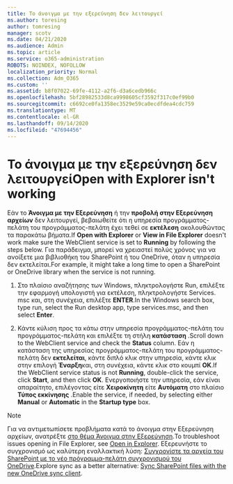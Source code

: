 ```yaml
---
title: Το άνοιγμα με την εξερεύνηση δεν λειτουργεί
ms.author: toresing
author: tomresing
manager: scotv
ms.date: 04/21/2020
ms.audience: Admin
ms.topic: article
ms.service: o365-administration
ROBOTS: NOINDEX, NOFOLLOW
localization_priority: Normal
ms.collection: Adm_O365
ms.custom: ''
ms.assetid: b8f07022-69fe-4112-a2f6-d3a6cedb966c
ms.openlocfilehash: 5bf28982533d8ca9998605cf3592f317c0ef99b0
ms.sourcegitcommit: c6692ce0fa1358ec3529e59ca0ecdfdea4cdc759
ms.translationtype: MT
ms.contentlocale: el-GR
ms.lasthandoff: 09/14/2020
ms.locfileid: "47694456"
---
```

# <a name="open-with-explorer-isnt-working"></a><span data-ttu-id="b8484-102">Το άνοιγμα με την εξερεύνηση δεν λειτουργεί</span><span class="sxs-lookup"><span data-stu-id="b8484-102">Open with Explorer isn't working</span></span>

<span data-ttu-id="b8484-103">Εάν το **Άνοιγμα με την Εξερεύνηση** ή την **προβολή στην Εξερεύνηση αρχείων** δεν λειτουργεί, βεβαιωθείτε ότι η υπηρεσία προγράμματος-πελάτη του προγράμματος-πελάτη έχει τεθεί σε **εκτέλεση** ακολουθώντας τα παρακάτω βήματα.</span><span class="sxs-lookup"><span data-stu-id="b8484-103">If **Open with Explorer** or **View in File Explorer** doesn't work make sure the WebClient service is set to **Running** by following the steps below.</span></span> <span data-ttu-id="b8484-104">Για παράδειγμα, μπορεί να χρειαστεί πολύς χρόνος για να ανοίξετε μια βιβλιοθήκη του SharePoint ή του OneDrive, όταν η υπηρεσία δεν εκτελείται.</span><span class="sxs-lookup"><span data-stu-id="b8484-104">For example, it might take a long time to open a SharePoint or OneDrive library when the service is not running.</span></span> 
  
1. <span data-ttu-id="b8484-105">Στο πλαίσιο αναζήτησης των Windows, πληκτρολογήστε Run, επιλέξτε την εφαρμογή υπολογιστή για εκτέλεση, πληκτρολογήστε Services. msc και, στη συνέχεια, επιλέξτε **ENTER**.</span><span class="sxs-lookup"><span data-stu-id="b8484-105">In the Windows search box, type run, select the Run desktop app, type services.msc, and then select **Enter**.</span></span>
    
2. <span data-ttu-id="b8484-106">Κάντε κύλιση προς τα κάτω στην υπηρεσία προγράμματος-πελάτη του προγράμματος-πελάτη και επιλέξτε τη στήλη **κατάσταση** .</span><span class="sxs-lookup"><span data-stu-id="b8484-106">Scroll down to the WebClient service and check the **Status** column.</span></span> <span data-ttu-id="b8484-107">Εάν η κατάσταση της υπηρεσίας προγράμματος-πελάτη του προγράμματος-πελάτη δεν **εκτελείται**, κάντε διπλό κλικ στην υπηρεσία, κάντε κλικ στην επιλογή **Έναρξη**και, στη συνέχεια, κάντε κλικ στο κουμπί **OK**.</span><span class="sxs-lookup"><span data-stu-id="b8484-107">If the WebClient service status is not **Running**, double-click the service, click **Start**, and then click **OK**.</span></span> <span data-ttu-id="b8484-108">Ενεργοποιήστε την υπηρεσία, εάν είναι απαραίτητο, επιλέγοντας είτε **Χειροκίνητη** είτε **Αυτόματη** στο πλαίσιο **Τύπος εκκίνησης** .</span><span class="sxs-lookup"><span data-stu-id="b8484-108">Enable the service, if needed, by selecting either **Manual** or **Automatic** in the **Startup type** box.</span></span> 
    
> [!NOTE]
> <span data-ttu-id="b8484-109">Για να αντιμετωπίσετε προβλήματα κατά το άνοιγμα στην Εξερεύνηση αρχείων, ανατρέξτε [στο θέμα Άνοιγμα στην Εξερεύνηση](https://go.microsoft.com/fwlink/?linkid=871665).</span><span class="sxs-lookup"><span data-stu-id="b8484-109">To troubleshoot issues opening in File Explorer, see [Open in Explorer](https://go.microsoft.com/fwlink/?linkid=871665).</span></span> <span data-ttu-id="b8484-110">Εξερευνήστε το συγχρονισμό ως καλύτερη εναλλακτική λύση: [Συγχρονίστε τα αρχεία του SharePoint με το νέο πρόγραμμα-πελάτη συγχρονισμού του OneDrive](https://go.microsoft.com/fwlink/?linkid=871666).</span><span class="sxs-lookup"><span data-stu-id="b8484-110">Explore sync as a better alternative: [Sync SharePoint files with the new OneDrive sync client](https://go.microsoft.com/fwlink/?linkid=871666).</span></span> 
  

